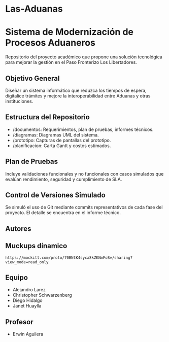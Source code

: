 # Las-Aduanas
# Sistema de Modernización de Procesos Aduaneros

Repositorio del proyecto académico que propone una solución tecnológica para mejorar la gestión en el Paso Fronterizo Los Libertadores.

## Objetivo General

Diseñar un sistema informático que reduzca los tiempos de espera, digitalice trámites y mejore la interoperabilidad entre Aduanas y otras instituciones.

## Estructura del Repositorio

- /documentos: Requerimientos, plan de pruebas, informes técnicos.
- /diagramas: Diagramas UML del sistema.
- /prototipo: Capturas de pantallas del prototipo.
- /planificacion: Carta Gantt y costos estimados.

## Plan de Pruebas

Incluye validaciones funcionales y no funcionales con casos simulados que evalúan rendimiento, seguridad y cumplimiento de SLA.

## Control de Versiones Simulado

Se simuló el uso de Git mediante commits representativos de cada fase del proyecto. El detalle se encuentra en el informe técnico.

## Autores 

## Muckups dínamico

	https://mockitt.com/proto/70BNtK4syca8kZKNmFoSv/sharing?view_mode=read_only


## Equipo
- Alejandro Larez  
- Christopher Schwarzenberg  
- Diego Hidalgo  
- Janet Huaylla  

## Profesor
- Erwin Aguilera  
